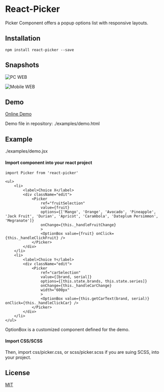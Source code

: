 # React-Picker

Picker Component offers a popup options list with responsive layouts.


## Installation

	npm install react-picker --save
	
## Snapshots

![PC WEB](http://pub.lvrian.com/react-picker/snapshots/pc-picker.jpg "PC Browser View")

![Mobile WEB](http://pub.lvrian.com/react-picker/snapshots/mobile-picker.jpg "Mobile Browser View")

## Demo

[Online Demo](http://pub.lvrian.com/react-picker/demo.html)

Demo file in repository: ./examples/demo.html

## Example

./examples/demo.jsx

#### Import component into your react project

```
import Picker from 'react-picker'
```

```
<ul>
	<li>
		<label>Choice X</label>
		<div className="edit">
			<Picker
				ref="fruitSelection"
				value={fruit}
				options={['Mango', 'Orange', 'Avocado', 'Pineapple', 'Jack Fruit', 'Durian', 'Apricot', 'Carambola', 'Dateplum Persimmon', 'Megranate']}
				onChange={this._handleFruitChange}
				>
				<OptionBox value={fruit} onClick={this._handleClickFruit} />
			</Picker>
		</div>
	</li>
	<li>
		<label>Choice Y</label>
		<div className="edit">
			<Picker
				ref="carSelection"
				value={[brand, serial]}
				options={[this.state.brands, this.state.series]}
				onChange={this._handleCarChange}
				width="600px"
				>
				<OptionBox value={this.getCarText(brand, serial)} onClick={this._handleClickCar} />
			</Picker>
		</div>
	</li>
</ul>
```

OptionBox is a customized component defined for the demo.


#### Import CSS/SCSS

Then, import css/picker.css, or scss/picker.scss if you are suing SCSS, into your project.


## License

[MIT](http://www.opensource.org/licenses/mit-license.php)